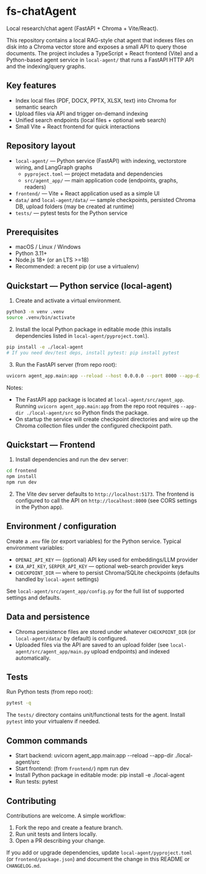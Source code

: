# fs-chatAgent

Local research/chat agent (FastAPI + Chroma + Vite/React).

This repository contains a local RAG-style chat agent that indexes files on disk into a Chroma vector store and exposes a small API to query those documents. The project includes a TypeScript + React frontend (Vite) and a Python-based agent service in `local-agent/` that runs a FastAPI HTTP API and the indexing/query graphs.

## Key features

- Index local files (PDF, DOCX, PPTX, XLSX, text) into Chroma for semantic search
- Upload files via API and trigger on-demand indexing
- Unified search endpoints (local files + optional web search)
- Small Vite + React frontend for quick interactions

## Repository layout

- `local-agent/` — Python service (FastAPI) with indexing, vectorstore wiring, and LangGraph graphs
  - `pyproject.toml` — project metadata and dependencies
  - `src/agent_app/` — main application code (endpoints, graphs, readers)
- `frontend/` — Vite + React application used as a simple UI
- `data/` and `local-agent/data/` — sample checkpoints, persisted Chroma DB, upload folders (may be created at runtime)
- `tests/` — pytest tests for the Python service

## Prerequisites

- macOS / Linux / Windows
- Python 3.11+
- Node.js 18+ (or an LTS >=18)
- Recommended: a recent pip (or use a virtualenv)

## Quickstart — Python service (local-agent)

1. Create and activate a virtual environment.

```bash
python3 -m venv .venv
source .venv/bin/activate
```

2. Install the local Python package in editable mode (this installs dependencies listed in `local-agent/pyproject.toml`).

```bash
pip install -e ./local-agent
# If you need dev/test deps, install pytest: pip install pytest
```

3. Run the FastAPI server (from repo root):

```bash
uvicorn agent_app.main:app --reload --host 0.0.0.0 --port 8000 --app-dir ./local-agent/src
```

Notes:
- The FastAPI app package is located at `local-agent/src/agent_app`. Running `uvicorn agent_app.main:app` from the repo root requires `--app-dir ./local-agent/src` so Python finds the package.
- On startup the service will create checkpoint directories and wire up the Chroma collection files under the configured checkpoint path.

## Quickstart — Frontend

1. Install dependencies and run the dev server:

```bash
cd frontend
npm install
npm run dev
```

2. The Vite dev server defaults to `http://localhost:5173`. The frontend is configured to call the API on `http://localhost:8000` (see CORS settings in the Python app).

## Environment / configuration

Create a `.env` file (or export variables) for the Python service. Typical environment variables:

- `OPENAI_API_KEY` — (optional) API key used for embeddings/LLM provider
- `EXA_API_KEY`, `SERPER_API_KEY` — optional web-search provider keys
- `CHECKPOINT_DIR` — where to persist Chroma/SQLite checkpoints (defaults handled by `local-agent` settings)

See `local-agent/src/agent_app/config.py` for the full list of supported settings and defaults.

## Data and persistence

- Chroma persistence files are stored under whatever `CHECKPOINT_DIR` (or `local-agent/data/` by default) is configured.
- Uploaded files via the API are saved to an upload folder (see `local-agent/src/agent_app/main.py` upload endpoints) and indexed automatically.

## Tests

Run Python tests (from repo root):

```bash
pytest -q
```

The `tests/` directory contains unit/functional tests for the agent. Install `pytest` into your virtualenv if needed.

## Common commands

- Start backend: uvicorn agent_app.main:app --reload --app-dir ./local-agent/src
- Start frontend: (from `frontend/`) npm run dev
- Install Python package in editable mode: pip install -e ./local-agent
- Run tests: pytest

## Contributing

Contributions are welcome. A simple workflow:

1. Fork the repo and create a feature branch.
2. Run unit tests and linters locally.
3. Open a PR describing your change.

If you add or upgrade dependencies, update `local-agent/pyproject.toml` (or `frontend/package.json`) and document the change in this README or `CHANGELOG.md`.
